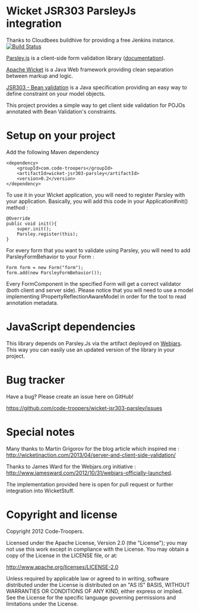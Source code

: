 # Wicket JSR303 ParsleyJs integration

Thanks to Cloudbees buildhive for providing a free Jenkins instance. [![Build
Status](https://buildhive.cloudbees.com/job/code-troopers/job/wicket-jsr303-parsley/badge/icon)](https://buildhive.cloudbees.com/job/code-troopers/job/wicket-jsr303-parsley/)

[Parsley.js](https://github.com/guillaumepotier/Parsley.js) is a client-side form validation library ([documentation](http://parsleyjs.org/documentation.html)).

[Apache Wicket](http://wicket.apache.org) is a Java Web framework providing clean separation between markup and logic.

[JSR303 - Bean validation](http://beanvalidation.org/1.0/spec/) is a Java specification providing an easy way to define constraint on your model objects.

This project provides a simple way to get client side validation for POJOs annotated with Bean Validation's constraints.

# Setup on your project

Add the following Maven dependency

    <dependency>
        <groupId>com.code-troopers</groupId>
        <artifactId>wicket-jsr303-parsley</artifactId>
        <version>0.2</version>
    </dependency>

To use it in your Wicket application, you will need to register Parsley with your application.
Basically, you will add this code in your Application#init() method :

    @Override
    public void init(){
        super.init();
        Parsley.register(this);
    }

For every form that you want to validate using Parsley, you will need to add ParsleyFormBehavior to your Form :

    Form form = new Form("form");
    form.add(new ParsleyFormBehavior());

Every FormComponent in the specified Form will get a correct validator (both client and server side).
Please notice that you will need to use a model implementing IPropertyReflectionAwareModel in order for the tool to read annotation metadata.

# JavaScript dependencies

This library depends on Parsley.Js via the artifact deployed on [Webjars](https://github.com/webjars/parsleyjs). 
This way you can easily use an updated version of the library in your project.

# Bug tracker

Have a bug? Please create an issue here on GitHub!

https://github.com/code-troopers/wicket-jsr303-parsley/issues


# Special notes

Many thanks to Martin Grigorov for the blog article which inspired me : http://wicketinaction.com/2013/04/server-and-client-side-validation/

Thanks to James Ward for the Webjars.org initiative : http://www.jamesward.com/2012/10/31/webjars-officially-launched.

The implementation provided here is open for pull request or further integration into WicketStuff.

# Copyright and license

Copyright 2012 Code-Troopers.

Licensed under the Apache License, Version 2.0 (the "License");
you may not use this work except in compliance with the License.
You may obtain a copy of the License in the LICENSE file, or at:

   http://www.apache.org/licenses/LICENSE-2.0

Unless required by applicable law or agreed to in writing, software
distributed under the License is distributed on an "AS IS" BASIS,
WITHOUT WARRANTIES OR CONDITIONS OF ANY KIND, either express or implied.
See the License for the specific language governing permissions and
limitations under the License.

